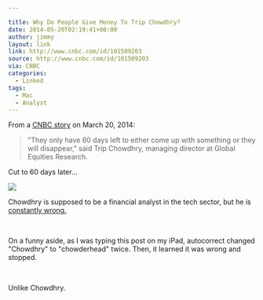```yaml
---

title: Why Do People Give Money To Trip Chowdhry?
date: 2014-05-20T02:19:41+00:00
author: jimmy
layout: link
link: http://www.cnbc.com/id/101509203
source: http://www.cnbc.com/id/101509203
via: CNBC
categories:
  - Linked
tags:
  - Mac
  - Analyst
---
```

From a [CNBC story](http://www.cnbc.com/id/101509203) on March 20, 2014:

> "They only have 60 days left to either come up with something or they will disappear," said Trip Chowdhry, managing director at Global Equities Research.

  Cut to 60 days later...


![](https://s3-us-west-2.amazonaws.com/www.jimmylittle.com/post-images/tripsucks.jpg)

Chowdhry is supposed to be a financial analyst in the tech sector, but he is [constantly wrong. ](http://tech.fortune.cnn.com/2013/07/07/apple-analyst-trip-chowdhry/)  

 

On a funny aside, as I was typing this post on my iPad, autocorrect changed "Chowdhry" to "chowderhead" twice. Then, it learned it was wrong and stopped. 

 

Unlike Chowdhry.  